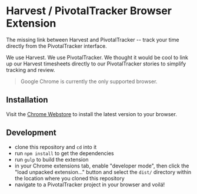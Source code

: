# Harvest / PivotalTracker Browser Extension

The missing link between Harvest and PivotalTracker -- track your time
directly from the PivotalTracker interface.

We use Harvest. We use PivotalTracker. We thought it would be cool to link up
our Harvest timesheets directly to our PivotalTracker stories to simplify
tracking and review.

> Google Chrome is currently the only supported browser.



## Installation

Visit the [Chrome Webstore](https://chrome.google.com/webstore) to install the
latest version to your browser.



## Development

- clone this repository and `cd` into it
- run `npm install` to get the dependencies
- run `gulp` to build the extension
- in your Chrome extensions tab, enable "developer mode", then click the
  "load unpacked extension..." button and select the `dist/` directory within
  the location where you cloned this repository
- navigate to a PivotalTracker project in your browser and voilá!
